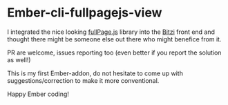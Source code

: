 # Ember-cli-fullpagejs-view

I integrated the nice looking [fullPage.js](http://alvarotrigo.com/fullPage/) library into the [Bitzi](bitzik.com) front end and thought there might be someone else out there who might benefice from it.

PR are welcome, issues reporting too (even better if you report the solution as well!)

This is my first Ember-addon, do not hesitate to come up with suggestions/correction to make it more conventional.

Happy Ember coding!
